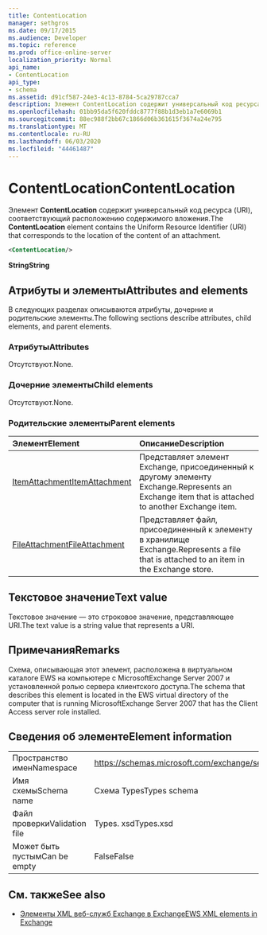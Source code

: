 ```yaml
---
title: ContentLocation
manager: sethgros
ms.date: 09/17/2015
ms.audience: Developer
ms.topic: reference
ms.prod: office-online-server
localization_priority: Normal
api_name:
- ContentLocation
api_type:
- schema
ms.assetid: d91cf587-24e3-4c13-8784-5ca29787cca7
description: Элемент ContentLocation содержит универсальный код ресурса (URI), соответствующий расположению содержимого вложения.
ms.openlocfilehash: 01bb95da5f620fddc8777f88b1d3eb1a7e6069b1
ms.sourcegitcommit: 88ec988f2bb67c1866d06b361615f3674a24e795
ms.translationtype: MT
ms.contentlocale: ru-RU
ms.lasthandoff: 06/03/2020
ms.locfileid: "44461487"
---
```

# <a name="contentlocation"></a><span data-ttu-id="12ffc-103">ContentLocation</span><span class="sxs-lookup"><span data-stu-id="12ffc-103">ContentLocation</span></span>

<span data-ttu-id="12ffc-104">Элемент **ContentLocation** содержит универсальный код ресурса (URI), соответствующий расположению содержимого вложения.</span><span class="sxs-lookup"><span data-stu-id="12ffc-104">The **ContentLocation** element contains the Uniform Resource Identifier (URI) that corresponds to the location of the content of an attachment.</span></span> 
  
```xml
<ContentLocation/>
```

 <span data-ttu-id="12ffc-105">**String**</span><span class="sxs-lookup"><span data-stu-id="12ffc-105">**String**</span></span>
## <a name="attributes-and-elements"></a><span data-ttu-id="12ffc-106">Атрибуты и элементы</span><span class="sxs-lookup"><span data-stu-id="12ffc-106">Attributes and elements</span></span>

<span data-ttu-id="12ffc-107">В следующих разделах описываются атрибуты, дочерние и родительские элементы.</span><span class="sxs-lookup"><span data-stu-id="12ffc-107">The following sections describe attributes, child elements, and parent elements.</span></span>
  
### <a name="attributes"></a><span data-ttu-id="12ffc-108">Атрибуты</span><span class="sxs-lookup"><span data-stu-id="12ffc-108">Attributes</span></span>

<span data-ttu-id="12ffc-109">Отсутствуют.</span><span class="sxs-lookup"><span data-stu-id="12ffc-109">None.</span></span>
  
### <a name="child-elements"></a><span data-ttu-id="12ffc-110">Дочерние элементы</span><span class="sxs-lookup"><span data-stu-id="12ffc-110">Child elements</span></span>

<span data-ttu-id="12ffc-111">Отсутствуют.</span><span class="sxs-lookup"><span data-stu-id="12ffc-111">None.</span></span>
  
### <a name="parent-elements"></a><span data-ttu-id="12ffc-112">Родительские элементы</span><span class="sxs-lookup"><span data-stu-id="12ffc-112">Parent elements</span></span>

|<span data-ttu-id="12ffc-113">**Элемент**</span><span class="sxs-lookup"><span data-stu-id="12ffc-113">**Element**</span></span>|<span data-ttu-id="12ffc-114">**Описание**</span><span class="sxs-lookup"><span data-stu-id="12ffc-114">**Description**</span></span>|
|:-----|:-----|
|[<span data-ttu-id="12ffc-115">ItemAttachment</span><span class="sxs-lookup"><span data-stu-id="12ffc-115">ItemAttachment</span></span>](itemattachment.md) <br/> |<span data-ttu-id="12ffc-116">Представляет элемент Exchange, присоединенный к другому элементу Exchange.</span><span class="sxs-lookup"><span data-stu-id="12ffc-116">Represents an Exchange item that is attached to another Exchange item.</span></span>  <br/> |
|[<span data-ttu-id="12ffc-117">FileAttachment</span><span class="sxs-lookup"><span data-stu-id="12ffc-117">FileAttachment</span></span>](fileattachment.md) <br/> |<span data-ttu-id="12ffc-118">Представляет файл, присоединенный к элементу в хранилище Exchange.</span><span class="sxs-lookup"><span data-stu-id="12ffc-118">Represents a file that is attached to an item in the Exchange store.</span></span>  <br/> |
   
## <a name="text-value"></a><span data-ttu-id="12ffc-119">Текстовое значение</span><span class="sxs-lookup"><span data-stu-id="12ffc-119">Text value</span></span>

<span data-ttu-id="12ffc-120">Текстовое значение — это строковое значение, представляющее URI.</span><span class="sxs-lookup"><span data-stu-id="12ffc-120">The text value is a string value that represents a URI.</span></span>
  
## <a name="remarks"></a><span data-ttu-id="12ffc-121">Примечания</span><span class="sxs-lookup"><span data-stu-id="12ffc-121">Remarks</span></span>

<span data-ttu-id="12ffc-122">Схема, описывающая этот элемент, расположена в виртуальном каталоге EWS на компьютере с MicrosoftExchange Server 2007 и установленной ролью сервера клиентского доступа.</span><span class="sxs-lookup"><span data-stu-id="12ffc-122">The schema that describes this element is located in the EWS virtual directory of the computer that is running MicrosoftExchange Server 2007 that has the Client Access server role installed.</span></span>
  
## <a name="element-information"></a><span data-ttu-id="12ffc-123">Сведения об элементе</span><span class="sxs-lookup"><span data-stu-id="12ffc-123">Element information</span></span>

|||
|:-----|:-----|
|<span data-ttu-id="12ffc-124">Пространство имен</span><span class="sxs-lookup"><span data-stu-id="12ffc-124">Namespace</span></span>  <br/> |https://schemas.microsoft.com/exchange/services/2006/types  <br/> |
|<span data-ttu-id="12ffc-125">Имя схемы</span><span class="sxs-lookup"><span data-stu-id="12ffc-125">Schema name</span></span>  <br/> |<span data-ttu-id="12ffc-126">Схема Types</span><span class="sxs-lookup"><span data-stu-id="12ffc-126">Types schema</span></span>  <br/> |
|<span data-ttu-id="12ffc-127">Файл проверки</span><span class="sxs-lookup"><span data-stu-id="12ffc-127">Validation file</span></span>  <br/> |<span data-ttu-id="12ffc-128">Types. xsd</span><span class="sxs-lookup"><span data-stu-id="12ffc-128">Types.xsd</span></span>  <br/> |
|<span data-ttu-id="12ffc-129">Может быть пустым</span><span class="sxs-lookup"><span data-stu-id="12ffc-129">Can be empty</span></span>  <br/> |<span data-ttu-id="12ffc-130">False</span><span class="sxs-lookup"><span data-stu-id="12ffc-130">False</span></span>  <br/> |
   
## <a name="see-also"></a><span data-ttu-id="12ffc-131">См. также</span><span class="sxs-lookup"><span data-stu-id="12ffc-131">See also</span></span>



- [<span data-ttu-id="12ffc-132">Элементы XML веб-служб Exchange в Exchange</span><span class="sxs-lookup"><span data-stu-id="12ffc-132">EWS XML elements in Exchange</span></span>](ews-xml-elements-in-exchange.md)

